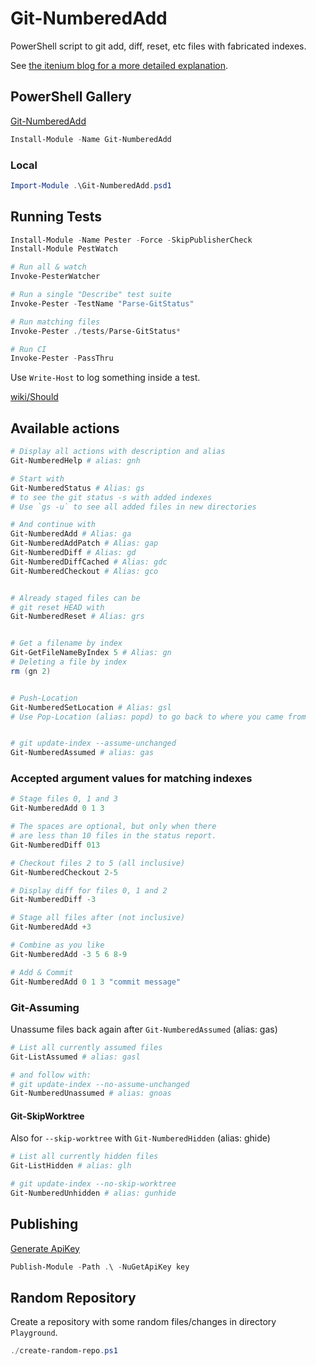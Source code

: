 # Git-NumberedAdd

PowerShell script to git add, diff, reset, etc files with fabricated indexes.

See [the itenium blog for a more detailed explanation](https://itenium.be/blog/productivity/git-numbered-add-for-powershell).

## PowerShell Gallery

[Git-NumberedAdd](https://www.powershellgallery.com/packages/Git-NumberedAdd)

```powershell
Install-Module -Name Git-NumberedAdd
```

### Local

```ps1
Import-Module .\Git-NumberedAdd.psd1
```


## Running Tests

```powershell
Install-Module -Name Pester -Force -SkipPublisherCheck
Install-Module PestWatch

# Run all & watch
Invoke-PesterWatcher

# Run a single "Describe" test suite
Invoke-Pester -TestName "Parse-GitStatus"

# Run matching files
Invoke-Pester ./tests/Parse-GitStatus*

# Run CI
Invoke-Pester -PassThru
```

Use `Write-Host` to log something inside a test.

[wiki/Should](https://github.com/pester/Pester/wiki/Should)



## Available actions

```powershell
# Display all actions with description and alias
Git-NumberedHelp # alias: gnh

# Start with
Git-NumberedStatus # Alias: gs
# to see the git status -s with added indexes
# Use `gs -u` to see all added files in new directories

# And continue with
Git-NumberedAdd # Alias: ga
Git-NumberedAddPatch # Alias: gap
Git-NumberedDiff # Alias: gd
Git-NumberedDiffCached # Alias: gdc
Git-NumberedCheckout # Alias: gco


# Already staged files can be
# git reset HEAD with
Git-NumberedReset # Alias: grs


# Get a filename by index
Git-GetFileNameByIndex 5 # Alias: gn
# Deleting a file by index
rm (gn 2)


# Push-Location
Git-NumberedSetLocation # Alias: gsl
# Use Pop-Location (alias: popd) to go back to where you came from


# git update-index --assume-unchanged
Git-NumberedAssumed # alias: gas
```

### Accepted argument values for matching indexes

```powershell
# Stage files 0, 1 and 3
Git-NumberedAdd 0 1 3

# The spaces are optional, but only when there
# are less than 10 files in the status report.
Git-NumberedDiff 013

# Checkout files 2 to 5 (all inclusive)
Git-NumberedCheckout 2-5

# Display diff for files 0, 1 and 2
Git-NumberedDiff -3

# Stage all files after (not inclusive)
Git-NumberedAdd +3

# Combine as you like
Git-NumberedAdd -3 5 6 8-9

# Add & Commit
Git-NumberedAdd 0 1 3 "commit message"
```



### Git-Assuming

Unassume files back again after `Git-NumberedAssumed` (alias: gas)

```powershell
# List all currently assumed files
Git-ListAssumed # alias: gasl

# and follow with:
# git update-index --no-assume-unchanged
Git-NumberedUnassumed # alias: gnoas
```

#### Git-SkipWorktree

Also for `--skip-worktree` with `Git-NumberedHidden` (alias: ghide)

```powershell
# List all currently hidden files
Git-ListHidden # alias: glh

# git update-index --no-skip-worktree
Git-NumberedUnhidden # alias: gunhide
```


## Publishing

[Generate ApiKey](https://www.powershellgallery.com/account/apikeys)

```powershell
Publish-Module -Path .\ -NuGetApiKey key
```


## Random Repository

Create a repository with some random files/changes in directory `Playground`.

```ps1
./create-random-repo.ps1
```
